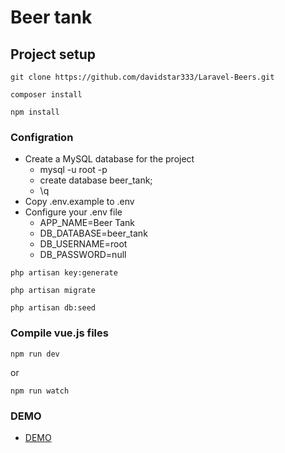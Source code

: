 # Beer tank

## Project setup
```
git clone https://github.com/davidstar333/Laravel-Beers.git
```

```
composer install
```

```
npm install
```

### Configration
- Create a MySQL database for the project
    - mysql -u root -p
    - create database beer_tank;
    - \q
- Copy .env.example to .env
- Configure your .env file
    - APP_NAME=Beer Tank
    - DB_DATABASE=beer_tank
    - DB_USERNAME=root
    - DB_PASSWORD=null

```
php artisan key:generate
```

```
php artisan migrate
```

```
php artisan db:seed
```

### Compile vue.js files
```
npm run dev
```
or

```
npm run watch
```
### DEMO
- [DEMO](https://test.hopeisfar.live)